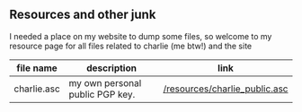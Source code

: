 ## Resources and other junk

I needed a place on my website to dump some files, so welcome to my resource page for all files related to charlie (me btw!) and the site

| file name  | description            | link                                           |
| ---------- | ---------------------- | ---------------------------------------------- |
| charlie.asc | my own personal public PGP key. | [/resources/charlie_public.asc](https://t480.dev/resources/charlie_public.asc) |